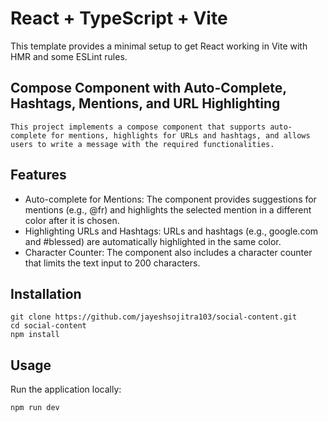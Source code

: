 # React + TypeScript + Vite

This template provides a minimal setup to get React working in Vite with HMR and some ESLint rules.

## Compose Component with Auto-Complete, Hashtags, Mentions, and URL Highlighting

```
This project implements a compose component that supports auto-complete for mentions, highlights for URLs and hashtags, and allows users to write a message with the required functionalities.
```


## Features
- Auto-complete for Mentions: The component provides suggestions for mentions (e.g., @fr) and highlights the selected mention in a different color after it is chosen.
- Highlighting URLs and Hashtags: URLs and hashtags (e.g., google.com and #blessed) are automatically highlighted in the same color.
- Character Counter: The component also includes a character counter that limits the text input to 200 characters.

## Installation

````
git clone https://github.com/jayeshsojitra103/social-content.git
cd social-content
npm install

````

## Usage
Run the application locally:
```
npm run dev
```